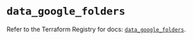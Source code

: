 # `data_google_folders`

Refer to the Terraform Registry for docs: [`data_google_folders`](https://registry.terraform.io/providers/hashicorp/google/5.24.0/docs/data-sources/folders).
